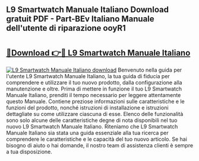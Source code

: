 ## L9 Smartwatch Manuale Italiano Download gratuit PDF - Part-BEv Italiano Manuale dell'utente di riparazione ooyR1

# <h2><a href="http://dfa5twr.blite.top/?on=L9+Smartwatch+Manuale+Italiano">🔗Download 👉🔴 L9 Smartwatch Manuale Italiano</a></h2>

[![L9 Smartwatch Manuale Italiano download](https://i.imgur.com/lujVjoI.png)](http://dfa5twr.blite.top/?on=L9+Smartwatch+Manuale+Italiano)
Benvenuto nella guida per l'utente L9 Smartwatch Manuale Italiano, la tua guida di fiducia per comprendere e utilizzare il tuo nuovo prodotto, dalla configurazione alla manutenzione e oltre. Prima di mettere in funzione il tuo L9 Smartwatch Manuale Italiano, prenditi il tempo necessario per leggere attentamente questo Manuale. Contiene preziose informazioni sulle caratteristiche e le funzioni del prodotto, nonché istruzioni di installazione e istruzioni dettagliate su come utilizzare ciascuna di esse. Elenco delle funzionalità sono solo alcune delle caratteristiche degne di nota disponibili nel tuo nuovo L9 Smartwatch Manuale Italiano. Riteniamo che L9 Smartwatch Manuale Italiano sia stata una guida essenziale alla tua ricerca per comprendere le caratteristiche e le capacità del tuo nuovo articolo. Se hai bisogno di aiuto o hai domande, il nostro team di assistenza clienti è sempre a tua disposizione.
